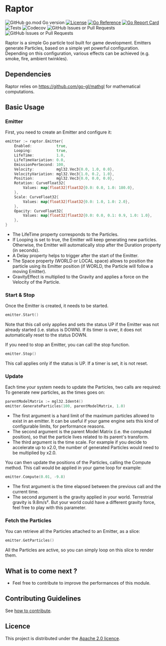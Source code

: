 # Raptor
![GitHub go.mod Go version](https://img.shields.io/github/go-mod/go-version/akmonengine/raptor)
[![License](https://img.shields.io/badge/License-Apache%202.0-blue.svg)](https://opensource.org/licenses/Apache-2.0)
[![Go Reference](https://img.shields.io/badge/reference-%23007D9C?logo=go&logoColor=white&labelColor=gray)](https://pkg.go.dev/github.com/akmonengine/raptor)
[![Go Report Card](https://goreportcard.com/badge/github.com/akmonengine/raptor)](https://goreportcard.com/report/github.com/akmonengine/raptor)
![Tests](https://img.shields.io/github/actions/workflow/status/akmonengine/raptor/code_coverage.yml?label=tests)
![Codecov](https://img.shields.io/codecov/c/github/akmonengine/raptor)
![GitHub Issues or Pull Requests](https://img.shields.io/github/issues/akmonengine/raptor)
![GitHub Issues or Pull Requests](https://img.shields.io/github/issues-pr/akmonengine/raptor)


Raptor is a simple Go particle tool built for game development.
Emitters generate Particles, based on a simple yet powerful configuration.
Depending on this configuration, various effects can be achieved (e.g. smoke, fire, ambient twinkles).

## Dependencies
Raptor relies on https://github.com/go-gl/mathgl for mathematical computations.

## Basic Usage

### Emitter
First, you need to create an Emitter and configure it:
```go
emitter := raptor.Emitter{
    Enabled:           true,
    Looping:           true,
    LifeTime:          1.0,
    LifeTimeVariation: 0.0,
    EmissionPerSecond: 100,
    Velocity:          mgl32.Vec3{0.0, 1.0, 0.0},
    VelocityVariation: mgl32.Vec3{1.0, 0.2, 1.0},
    Position:          mgl32.Vec3{0.0, 0.0, 0.0},
    Rotation: CurveFloat32{
        Values: map[float32]float32{0.0: 0.0, 1.0: 180.0},
    },
    Scale: CurveFloat32{
        Values: map[float32]float32{0.0: 1.0, 1.0: 2.0},
    },
    Opacity: CurveFloat32{
        Values: map[float32]float32{0.0: 0.0, 0.1: 0.9, 1.0: 1.0},
    },
}
```
- The LifeTime property corresponds to the Particles.
- If Looping is set to true, the Emitter will keep generating new particles.
  Otherwise, the Emitter will automatically stop after the Duration property (in seconds).
- A Delay property helps to trigger after the start of the Emitter.
- The Space property (WORLD or LOCAL space) allows to position the particle using its Emitter
position (if WORLD, the Particle will follow a moving Emitter).
- GravityEffect is multiplied to the Gravity and applies a force on the Velocity of the Particle.

### Start & Stop
Once the Emitter is created, it needs to be started.
```go
emitter.Start()
```
Note that this call only applies and sets the status UP if the Emitter was not already started (i.e. status is DOWN).
If its timer is over, it does not automatically reset to the status DOWN.

If you need to stop an Emitter, you can call the stop function.
```go
emitter.Stop()
```
This call applies only if the status is UP. If a timer is set, it is not reset.

### Update
Each time your system needs to update the Particles, two calls are required:
To generate new particles, as the times goes on:
```go
parentModelMatrix := mgl32.Ident4()
emitter.GenerateParticles(100, parentModelMatrix, 1.0)
```
- The first argument is a hard limit of the maximum particles allowed to exist in an emitter.
It can be useful if your game engine sets this kind of configurable limits, for performance reasons.
- The second argument is the parent Model Matrix (i.e. the computed position), so that the particle
lives related to its parent's transform.
- The third argument is the time scale. For example if you decide to accelerate up to x2.0, the number
of generated Particles would need to be multiplied by x2.0.

You can then update the positions of the Particles, calling the Compute method.
This call would be applied in your game loop for example:
```go
emitter.Compute(0.01, -9.8)
```
- The first argument is the time elapsed between the previous call and the current time.
- The second argument is the gravity applied in your world. Terrestrial gravity is 9.8m/s².
But your world could have a different gravity force, feel free to play with this parameter.

### Fetch the Particles
You can retrieve all the Particles attached to an Emitter, as a slice:
```go
emitter.GetParticles()
```
All the Particles are active, so you can simply loop on this slice to render them.

## What is to come next ?
- Feel free to contribute to improve the performances of this module.

## Contributing Guidelines

See [how to contribute](CONTRIBUTING.md).

## Licence
This project is distributed under the [Apache 2.0 licence](LICENCE.md).
